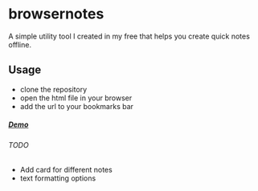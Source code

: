 # browsernotes
A simple utility tool I created in my free that helps you create quick notes offline.

## Usage 
<ul>
<li>clone the repository</li>
<li>open the html file in your browser</li>
<li>add the url to your bookmarks bar</li>
</ul>

##### [Demo](https://www.namitjuneja.com/browsernotes "Live Demo")


###### TODO
<ul>
<li>Add card for different notes</li>
<li>text formatting options</li>
</ul>

